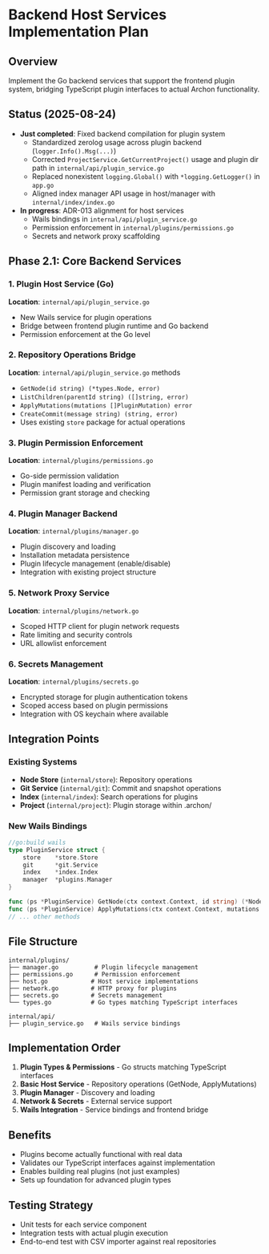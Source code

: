 # Backend Host Services Implementation Plan

## Overview
Implement the Go backend services that support the frontend plugin system, bridging TypeScript plugin interfaces to actual Archon functionality.

## Status (2025-08-24)

- __Just completed__: Fixed backend compilation for plugin system
  - Standardized zerolog usage across plugin backend (`logger.Info().Msg(...)`)
  - Corrected `ProjectService.GetCurrentProject()` usage and plugin dir path in `internal/api/plugin_service.go`
  - Replaced nonexistent `logging.Global()` with `*logging.GetLogger()` in `app.go`
  - Aligned index manager API usage in host/manager with `internal/index/index.go`
- __In progress__: ADR-013 alignment for host services
  - Wails bindings in `internal/api/plugin_service.go`
  - Permission enforcement in `internal/plugins/permissions.go`
  - Secrets and network proxy scaffolding

## Phase 2.1: Core Backend Services

### 1. Plugin Host Service (Go)
**Location**: `internal/api/plugin_service.go`
- New Wails service for plugin operations
- Bridge between frontend plugin runtime and Go backend
- Permission enforcement at the Go level

### 2. Repository Operations Bridge
**Location**: `internal/api/plugin_service.go` methods
- `GetNode(id string) (*types.Node, error)`
- `ListChildren(parentId string) ([]string, error)` 
- `ApplyMutations(mutations []PluginMutation) error`
- `CreateCommit(message string) (string, error)`
- Uses existing `store` package for actual operations

### 3. Plugin Permission Enforcement
**Location**: `internal/plugins/permissions.go`
- Go-side permission validation
- Plugin manifest loading and verification
- Permission grant storage and checking

### 4. Plugin Manager Backend
**Location**: `internal/plugins/manager.go`
- Plugin discovery and loading
- Installation metadata persistence  
- Plugin lifecycle management (enable/disable)
- Integration with existing project structure

### 5. Network Proxy Service
**Location**: `internal/plugins/network.go`
- Scoped HTTP client for plugin network requests
- Rate limiting and security controls
- URL allowlist enforcement

### 6. Secrets Management
**Location**: `internal/plugins/secrets.go`
- Encrypted storage for plugin authentication tokens
- Scoped access based on plugin permissions
- Integration with OS keychain where available

## Integration Points

### Existing Systems
- **Node Store** (`internal/store`): Repository operations
- **Git Service** (`internal/git`): Commit and snapshot operations  
- **Index** (`internal/index`): Search operations for plugins
- **Project** (`internal/project`): Plugin storage within .archon/

### New Wails Bindings
```go
//go:build wails
type PluginService struct {
    store    *store.Store
    git      *git.Service  
    index    *index.Index
    manager  *plugins.Manager
}

func (ps *PluginService) GetNode(ctx context.Context, id string) (*Node, error)
func (ps *PluginService) ApplyMutations(ctx context.Context, mutations []Mutation) error
// ... other methods
```

## File Structure
```
internal/plugins/
├── manager.go          # Plugin lifecycle management
├── permissions.go      # Permission enforcement  
├── host.go            # Host service implementations
├── network.go         # HTTP proxy for plugins
├── secrets.go         # Secrets management
└── types.go           # Go types matching TypeScript interfaces

internal/api/
├── plugin_service.go   # Wails service bindings
```

## Implementation Order
1. **Plugin Types & Permissions** - Go structs matching TypeScript interfaces
2. **Basic Host Service** - Repository operations (GetNode, ApplyMutations)
3. **Plugin Manager** - Discovery and loading
4. **Network & Secrets** - External service support
5. **Wails Integration** - Service bindings and frontend bridge

## Benefits
- Plugins become actually functional with real data
- Validates our TypeScript interfaces against implementation
- Enables building real plugins (not just examples)
- Sets up foundation for advanced plugin types

## Testing Strategy
- Unit tests for each service component
- Integration tests with actual plugin execution
- End-to-end test with CSV importer against real repositories